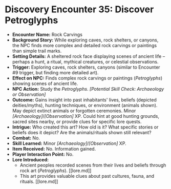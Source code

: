 # Discovery Encounter 35: Discover Petroglyphs

*   **Encounter Name:** Rock Carvings
*   **Background Story:** While exploring caves, rock shelters, or canyons, the NPC finds more complex and detailed rock carvings or paintings than simple trail marks.
*   **Setting Details:** A sheltered rock face displaying scenes of ancient life – perhaps a hunt, a ritual, mythical creatures, or celestial observations.
*   **Trigger:** Exploring caves, rock shelters, canyons (similar to Encounter #9 trigger, but finding more detailed art).
*   **Effect on NPC:** Finds complex rock carvings or paintings (*Petroglyphs*) showing scenes of ancient life.
*   **NPC Action:** Study the *Petroglyphs*. *[Potential Skill Check: Archaeology or Observation]*
*   **Outcome:** Gains insight into past inhabitants' lives, beliefs (depicted deities/myths), hunting techniques, or environment (animals shown). May depict extinct animals or forgotten ceremonies. Minor *[Archaeology]*/*[Observation]* XP. Could hint at good hunting grounds, sacred sites nearby, or provide clues for specific lore quests.
*   **Intrigue:** Who created this art? How old is it? What specific stories or beliefs does it depict? Are the animals/rituals shown still relevant?
*   **Combat:** No.
*   **Skill Learned:** Minor *[Archaeology]*/*[Observation]* XP.
*   **Item Received:** No. Information gained.
*   **Player Interaction Point:** No.
*   **Lore Introduced:**
    *   Ancient peoples recorded scenes from their lives and beliefs through rock art (*Petroglyphs*). \[[lore.md]]
    *   This art provides valuable clues about past cultures, fauna, and rituals. \[[lore.md]] 